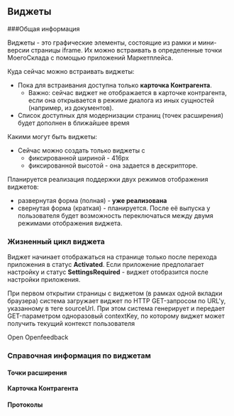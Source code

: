 ## Виджеты
###Общая информация

Виджеты - это графические элементы, состоящие из рамки и мини-версии страницы iframe. 
Их можно встраивать в определенные точки МоегоСклада с помощью приложений Маркетплейса.

Куда сейчас можно встраивать виджеты:

- Пока для встраивания доступна только **карточка Контрагента**. 
    - Важно: сейчас виджет не отображается в карточке контрагента, если она открывается в 
      режиме диалога из иных сущностей (например, из документов).
- Список доступных для модернизации страниц (точек расширения) будет дополнен в ближайшее время

Какими могут быть виджеты:

- Сейчас можно создать только виджеты с 
    - фиксированной шириной - 416px
    - фиксированной высотой - она задается в дескрипторе.

Планируется реализация поддержки двух режимов отображения виджетов:
- развернутая форма (полная) - **уже реализована**
- свернутая форма (краткая) - планируется. После её выпуска у пользователя будет возможность 
переключаться между двумя режимами отображения виджета.


### Жизненный цикл виджета

Виджет начинает отображаться на странице только после перехода приложения в статус **Activated**.
Если приложение предполагает настройку и статус **SettingsRequired** - виджет отобразится 
после настройки приложения.

При первом открытии страницы с виджетом (в рамках одной вкладки браузера) cистема загружает виджет 
по HTTP GET-запросом по URL'у, указанному в теге sourceUrl. При этом система генерирует и передает 
GET-параметром одноразовый contextKey, по которому виджет может получить текущий контекст 
пользователя

Open
Openfeedback

### Справочная информация по виджетам

#### Точки расширения

**Карточка Контрагента**

#### Протоколы


